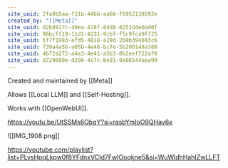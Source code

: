 ```yaml
---
site_uuid: 2fa9b5aa-f31b-44bb-aa66-f6952138592e
created_by: "[[Meta]]"
site_uuid: d2b8917c-49ea-478f-84d8-8253d4e0ad0f
site_uuid: 96bcff19-11d1-4231-9cbf-f5c9fca9ff25
site_uuid: 5f7f1983-efd5-4818-a28d-2b8b394043c6
site_uuid: f39a4a5b-a05b-4e46-bc7e-5b200148a388
site_uuid: 4b72a272-a4a3-4e41-a5b3-0b2eef722af0
site_uuid: d729680e-d296-4c7c-be91-9e08544aea99
---
```




Created and maintained by [[Meta]]

Allows [[Local LLM]] and [[Self-Hosting]].

Works with [[OpenWebUI]]. 

https://youtu.be/UtSSMs6ObqY?si=rasbYmIoO9QHav6x

![[IMG_1908.png]]

https://youtube.com/playlist?list=PLvsHpqLkpw0f8YFdnxVCId7FwIOoqkne5&si=WuWldhHahIZwLLFT
